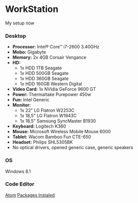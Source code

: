 # WorkStation
My setup now


### Desktop
* **Processor:** Intel® Core™ i7-2600 3.40GHz
* **Mobo:** Gigabyte
* **Memory:** 2x 4GB Corsair Vengance
* **HD:**
  * 1x HDD 1TB Seagate
  * 1x HDD 500GB Seagate
  * 1x HDD 360GB Seagate
  * 1x HDD 160GB Western Digital
* **Video Card:** 1x NVidia GeForce 9600 GT
* **Power:** Thermaltake Purepower 450w
* **Fun:** Intel Generic
* **Monitor:**
  * 1x 22" LG Flatron W2253C
  * 1x 18,5" LG Flatron W1943C
  * 1x 18,5" Samsung SyncMaster B1930
* **Keyboard:** Logitech K360
* **Mouse:** Microsoft Wireless Mobile Mouse 6000
* **Tablet:** Wacom Bamboo Fun CTE-650
* **Headset:** Philips SHL5305BK
* No optical drivers, opened generic case, generic speakers

### OS
Windows 8.1

### Code Editor
[Atom](https://atom.io/)
[Packages Instaled](https://github.com/iFgR/Workstation/blob/master/Atom/packages.txt)
